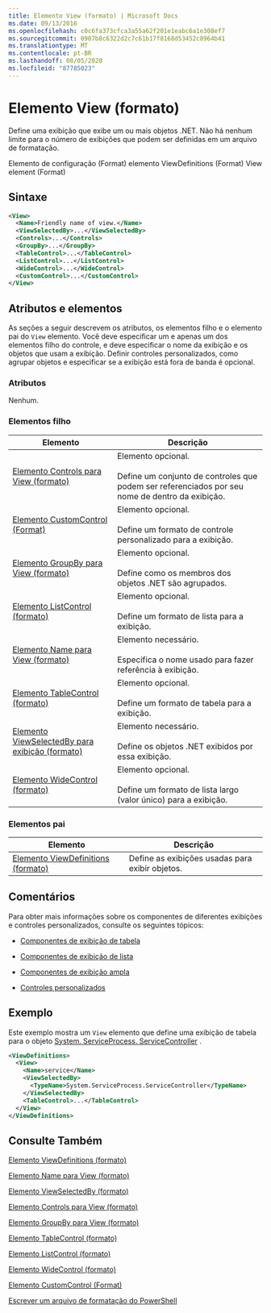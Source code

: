 ```yaml
---
title: Elemento View (formato) | Microsoft Docs
ms.date: 09/13/2016
ms.openlocfilehash: c0c6fa373cfca3a55a62f201e1eabc6a1e308ef7
ms.sourcegitcommit: 0907b8c6322d2c7c61b17f8168d53452c8964b41
ms.translationtype: MT
ms.contentlocale: pt-BR
ms.lasthandoff: 08/05/2020
ms.locfileid: "87785023"
---
```

# <a name="view-element-format"></a>Elemento View (formato)

Define uma exibição que exibe um ou mais objetos .NET. Não há nenhum limite para o número de exibições que podem ser definidas em um arquivo de formatação.

Elemento de configuração (Format) elemento ViewDefinitions (Format) View element (Format)

## <a name="syntax"></a>Sintaxe

```xml
<View>
  <Name>Friendly name of view.</Name>
  <ViewSelectedBy>...</ViewSelectedBy>
  <Controls>...</Controls>
  <GroupBy>...</GroupBy>
  <TableControl>...</TableControl>
  <ListControl>...</ListControl>
  <WideControl>...</WideControl>
  <CustomControl>...</CustomControl>
</View>
```

## <a name="attributes-and-elements"></a>Atributos e elementos

As seções a seguir descrevem os atributos, os elementos filho e o elemento pai do `View` elemento. Você deve especificar um e apenas um dos elementos filho do controle, e deve especificar o nome da exibição e os objetos que usam a exibição. Definir controles personalizados, como agrupar objetos e especificar se a exibição está fora de banda é opcional.

### <a name="attributes"></a>Atributos

Nenhum.

### <a name="child-elements"></a>Elementos filho

|Elemento|Descrição|
|-------------|-----------------|
|[Elemento Controls para View (formato)](./controls-element-for-view-format.md)|Elemento opcional.<br /><br /> Define um conjunto de controles que podem ser referenciados por seu nome de dentro da exibição.|
|[Elemento CustomControl (Format)](./customcontrol-element-for-groupby-format.md)|Elemento opcional.<br /><br /> Define um formato de controle personalizado para a exibição.|
|[Elemento GroupBy para View (formato)](./groupby-element-for-view-format.md)|Elemento opcional.<br /><br /> Define como os membros dos objetos .NET são agrupados.|
|[Elemento ListControl (formato)](./listcontrol-element-format.md)|Elemento opcional.<br /><br /> Define um formato de lista para a exibição.|
|[Elemento Name para View (formato)](./name-element-for-view-format.md)|Elemento necessário.<br /><br /> Especifica o nome usado para fazer referência à exibição.|
|[Elemento TableControl (formato)](./tablecontrol-element-format.md)|Elemento opcional.<br /><br /> Define um formato de tabela para a exibição.|
|[Elemento ViewSelectedBy para exibição (formato)](./viewselectedby-element-format.md)|Elemento necessário.<br /><br /> Define os objetos .NET exibidos por essa exibição.|
|[Elemento WideControl (formato)](./widecontrol-element-format.md)|Elemento opcional.<br /><br /> Define um formato de lista largo (valor único) para a exibição.|

### <a name="parent-elements"></a>Elementos pai

|Elemento|Descrição|
|-------------|-----------------|
|[Elemento ViewDefinitions (formato)](./viewdefinitions-element-format.md)|Define as exibições usadas para exibir objetos.|

## <a name="remarks"></a>Comentários

Para obter mais informações sobre os componentes de diferentes exibições e controles personalizados, consulte os seguintes tópicos:

- [Componentes de exibição de tabela](./creating-a-table-view.md)

- [Componentes de exibição de lista](./creating-a-list-view.md)

- [Componentes de exibição ampla](./creating-a-wide-view.md)

- [Controles personalizados](./creating-custom-controls.md)

## <a name="example"></a>Exemplo

Este exemplo mostra um `View` elemento que define uma exibição de tabela para o objeto [System. ServiceProcess. ServiceController](/dotnet/api/System.ServiceProcess.ServiceController) .

```xml
<ViewDefinitions>
  <View>
    <Name>service</Name>
    <ViewSelectedBy>
      <TypeName>System.ServiceProcess.ServiceController</TypeName>
    </ViewSelectedBy>
    <TableControl>...</TableControl>
  </View>
</ViewDefinitions>

```

## <a name="see-also"></a>Consulte Também

[Elemento ViewDefinitions (formato)](./viewdefinitions-element-format.md)

[Elemento Name para View (formato)](./name-element-for-view-format.md)

[Elemento ViewSelectedBy (formato)](./viewselectedby-element-format.md)

[Elemento Controls para View (formato)](./controls-element-for-view-format.md)

[Elemento GroupBy para View (formato)](./groupby-element-for-view-format.md)

[Elemento TableControl (formato)](./tablecontrol-element-format.md)

[Elemento ListControl (formato)](./listcontrol-element-format.md)

[Elemento WideControl (formato)](./widecontrol-element-format.md)

[Elemento CustomControl (Format)](./customcontrol-element-for-groupby-format.md)

[Escrever um arquivo de formatação do PowerShell](./writing-a-powershell-formatting-file.md)

